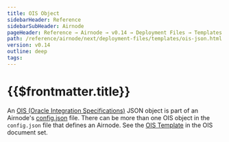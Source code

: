 ```yaml
---
title: OIS Object
sidebarHeader: Reference
sidebarSubHeader: Airnode
pageHeader: Reference → Airnode → v0.14 → Deployment Files → Templates
path: /reference/airnode/next/deployment-files/templates/ois-json.html
version: v0.14
outline: deep
tags:
---
```


<VersionWarning/>

<PageHeader/>

<SearchHighlight/>

<FlexStartTag/>

# {{$frontmatter.title}}

An [OIS (Oracle Integration Specifications)](/reference/ois/latest/) JSON object
is part of an Airnode's
[config.json](/reference/airnode/latest/deployment-files/templates/config-json.md)
file. There can be more than one OIS object in the `config.json` file that
defines an Airnode. See the [OIS Template](/reference/ois/latest/template.md) in
the OIS document set.

<FlexEndTag/>
